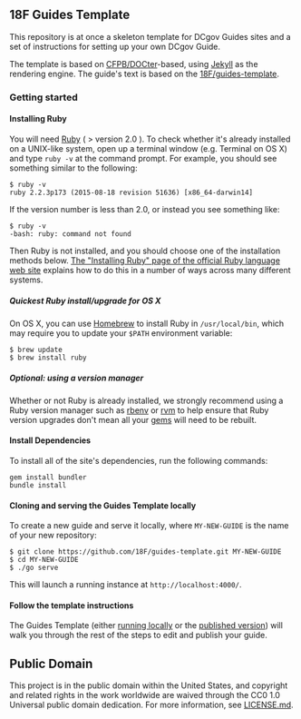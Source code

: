 ## 18F Guides Template

This repository is at once a skeleton template for DCgov Guides sites and a set of instructions for setting up your own DCgov Guide. 

The template is based on [CFPB/DOCter](https://github.com/CFPB/DOCter)-based, using [Jekyll](http://jekyllrb.com/) as the rendering engine. The guide's text is based on the [18F/guides-template](https://github.com/18F/guides-template).


### Getting started

#### Installing Ruby

You will need [Ruby](https://www.ruby-lang.org) ( > version 2.0 ). To check
whether it's already installed on a UNIX-like system, open up a terminal
window (e.g. Terminal on OS X) and type `ruby -v` at the command prompt. For
example, you should see something similar to the following:

```shell
$ ruby -v
ruby 2.2.3p173 (2015-08-18 revision 51636) [x86_64-darwin14]
```

If the version number is less than 2.0, or instead you see something like:

```shell
$ ruby -v
-bash: ruby: command not found
```

Then Ruby is not installed, and you should choose one of the installation
methods below. [The "Installing Ruby" page of the official
Ruby language web
site](https://www.ruby-lang.org/en/documentation/installation/) explains how
to do this in a number of ways across many different systems.

##### Quickest Ruby install/upgrade for OS X

On OS X, you can use [Homebrew](http://brew.sh/) to install Ruby in
`/usr/local/bin`, which may require you to update your `$PATH` environment
variable:

```shell
$ brew update
$ brew install ruby
```

##### Optional: using a version manager

Whether or not Ruby is already installed, we strongly recommend using a Ruby
version manager such as [rbenv](https://github.com/sstephenson/rbenv) or
[rvm](https://rvm.io/) to help ensure that Ruby version upgrades don't mean
all your [gems](https://rubygems.org/) will need to be rebuilt.

#### Install Dependencies

To install all of the site's dependencies, run the following commands:

```shell
gem install bundler
bundle install
```

#### Cloning and serving the Guides Template locally

To create a new guide and serve it locally, where `MY-NEW-GUIDE` is the name
of your new repository:

```shell
$ git clone https://github.com/18F/guides-template.git MY-NEW-GUIDE
$ cd MY-NEW-GUIDE
$ ./go serve
```

This will launch a running instance at `http://localhost:4000/`.

#### Follow the template instructions

The Guides Template (either [running locally](http://localhost:4000) or the
[published version](https://dcgov.github.io/guides-template/)) will walk you
through the rest of the steps to edit and publish your guide.


## Public Domain

This project is in the public domain within the United States, and copyright and related rights in the work worldwide are waived through the CC0 1.0 Universal public domain dedication. For more information, see [LICENSE.md](https://github.com/DCgov/license/blob/master/LICENSE.md).
